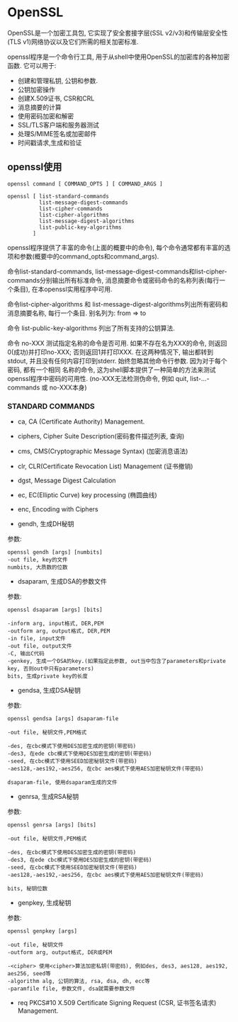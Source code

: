 # OpenSSL

OpenSSL是一个加密工具包, 它实现了安全套接字层(SSL v2/v3)和传输层安全性(TLS v1)网络协议以及它们所需的相关加密标准.

openssl程序是一个命令行工具, 用于从shell中使用OpenSSL的加密库的各种加密函数. 它可以用于:

- 创建和管理私钥, 公钥和参数.
- 公钥加密操作
- 创建X.509证书, CSR和CRL
- 消息摘要的计算
- 使用密码加密和解密
- SSL/TLS客户端和服务器测试
- 处理S/MIME签名或加密邮件
- 时间戳请求,生成和验证

## openssl使用

```
openssl command [ COMMAND_OPTS ] [ COMMAND_ARGS ]

openssl [ list-standard-commands
          list-message-digest-commands
          list-cipher-commands
          list-cipher-algorithms
          list-message-digest-algorithms
          list-public-key-algorithms
        ]
```

openssl程序提供了丰富的命令(上面的概要中的命令), 每个命令通常都有丰富的选项和参数(概要中的command_opts和command_args).

命令list-standard-commands, list-message-digest-commands和list-cipher-commands分别输出所有标准命令,
消息摘要命令或密码命令的名称列表(每行一个条目), 在本openssl实用程序中可用.

命令list-cipher-algorithms 和 list-message-digest-algorithms列出所有密码和消息摘要名称, 每行一个条目. 别名列为:
from => to

命令 list-public-key-algorithms 列出了所有支持的公钥算法.

命令 no-XXX 测试指定名称的命令是否可用. 如果不存在名为XXX的命令, 则返回0(成功)并打印no-XXX; 否则返回1并打印XXX. 
在这两种情况下, 输出都转到stdout, 并且没有任何内容打印到stderr. 始终忽略其他命令行参数. 因为对于每个密码, 都有一个相同
名称的命令, 这为shell脚本提供了一种简单的方法来测试openssl程序中密码的可用性. (no-XXX无法检测伪命令, 例如 quit, 
list-...-commands 或 no-XXX本身)


### STANDARD COMMANDS

- ca, CA (Certificate Authority) Management.

- ciphers, Cipher Suite Description(密码套件描述列表, 查询)

- cms, CMS(Cryptographic Message Syntax) (加密消息语法)

- clr, CLR(Certificate Revocation List) Management (证书撤销)

- dgst, Message Digest Calculation

- ec, EC(Elliptic Curve) key processing (椭圆曲线)

- enc, Encoding with Ciphers


- gendh, 生成DH秘钥

参数:
```
openssl gendh [args] [numbits]
-out file, key的文件
numbits, 大质数的位数
```

- dsaparam, 生成DSA的参数文件

参数:
```
openssl dsaparam [args] [bits] 

-inform arg, input格式, DER,PEM
-outform arg, output格式, DER,PEM
-in file, input文件
-out file, output文件
-C, 输出C代码
-genkey, 生成一个DSA的key.(如果指定此参数, out当中包含了parameters和private key, 否则out中只有parameters)
bits, 生成private key的长度
```

- gendsa, 生成DSA秘钥

参数:
```
openssl gendsa [args] dsaparam-file

-out file, 秘钥文件,PEM格式

-des, 在cbc模式下使用DES加密生成的密钥(带密码)
-des3, 在ede cbc模式下使用DES加密生成的密钥(带密码)
-seed, 在cbc模式下使用SEED加密秘钥文件(带密码)
-aes128,-aes192,-aes256, 在cbc aes模式下使用AES加密秘钥文件(带密码)

dsaparam-file, 使用dsaparam生成的文件
```

- genrsa, 生成RSA秘钥

参数:
```
openssl genrsa [args] [bits]

-out file, 秘钥文件,PEM格式

-des, 在cbc模式下使用DES加密生成的密钥(带密码)
-des3, 在ede cbc模式下使用DES加密生成的密钥(带密码)
-seed, 在cbc模式下使用SEED加密秘钥文件(带密码)
-aes128,-aes192,-aes256, 在cbc aes模式下使用AES加密秘钥文件(带密码)

bits, 秘钥位数
```

- genpkey, 生成秘钥

参数:
```
openssl genpkey [args]

-out file, 秘钥文件
-outform arg, output格式, DER或PEM

-<cipher> 使用<cipher>算法加密私钥(带密码), 例如des, des3, aes128, aes192, aes256, seed等
-algorithm alg, 公钥的算法, rsa, dsa, dh, ecc等
-paramfile file, 参数文件, dsa就需要参数文件
```

- req  PKCS#10 X.509 Certificate Signing Request (CSR, 证书签名请求) Management.

